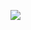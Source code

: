 ![](https://assets.leetcode.com/users/images/e68c6000-1e0a-48a5-b16a-f8adca279af7_1665336814.0675123.png)

